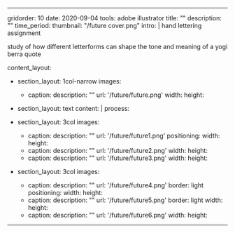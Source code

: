 ---

gridorder: 10
date: 2020-09-04
tools: adobe illustrator
title: ""
description: ""
time_period:
thumbnail: "/future cover.png"
intro: |
 hand lettering assignment <br>
 
 study of how different letterforms can shape the tone and meaning of a yogi berra quote

content_layout:
  - section_layout: 1col-narrow
    images:
      - caption:
        description: ""
        url: '/future/future.png'
        width:
        height:

  - section_layout: text
    content: |
      process:

  - section_layout: 3col
    images:
      - caption:
        description: ""
        url: '/future/future1.png'
        positioning: 
        width:
        height:
      - caption:
        description: ""
        url: '/future/future2.png'
        width:
        height:
      - caption:
        description: ""
        url: '/future/future3.png'
        width:
        height:

  - section_layout: 3col
    images:
      - caption:
        description: ""
        url: '/future/future4.png'
        border: light
        positioning: 
        width:
        height:
      - caption:
        description: ""
        url: '/future/future5.png'
        border: light
        width:
        height:
      - caption:
        description: ""
        url: '/future/future6.png'
        width:
        height:

---